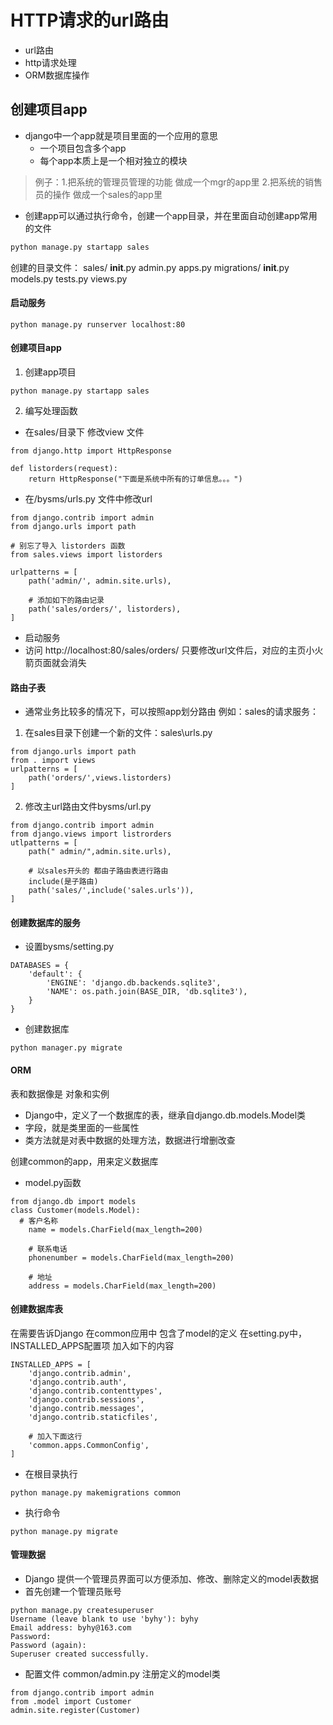 # HTTP请求的url路由
* url路由
* http请求处理
* ORM数据库操作
## 创建项目app

* django中一个app就是项目里面的一个应用的意思
  * 一个项目包含多个app
  * 每个app本质上是一个相对独立的模块
> 例子：1.把系统的管理员管理的功能  做成一个mgr的app里
>      2.把系统的销售员的操作     做成一个sales的app里

* 创建app可以通过执行命令，创建一个app目录，并在里面自动创建app常用的文件
```bash
python manage.py startapp sales
```
创建的目录文件：
sales/
    __init__.py
    admin.py
    apps.py
    migrations/
        __init__.py
    models.py
    tests.py
    views.py
#### 启动服务
```angular2html
python manage.py runserver localhost:80
```
#### 创建项目app
1. 创建app项目
```angular2html
python manage.py startapp sales
```
2. 编写处理函数
* 在sales/目录下 修改view 文件
```angular2html
from django.http import HttpResponse

def listorders(request):
    return HttpResponse("下面是系统中所有的订单信息。。。")
```
* 在/bysms/urls.py 文件中修改url
```angular2html
from django.contrib import admin
from django.urls import path

# 别忘了导入 listorders 函数
from sales.views import listorders

urlpatterns = [
    path('admin/', admin.site.urls),

    # 添加如下的路由记录
    path('sales/orders/', listorders),
]
```
* 启动服务
* 访问 http://localhost:80/sales/orders/
只要修改url文件后，对应的主页小火箭页面就会消失

#### 路由子表
* 通常业务比较多的情况下，可以按照app划分路由
例如：sales的请求服务：
1. 在sales目录下创建一个新的文件：sales\urls.py
```angular2html
from django.urls import path
from . import views
urlpatterns = [
    path('orders/',views.listorders)
]
```
2. 修改主url路由文件bysms/url.py 
```
from django.contrib import admin
from django.views import listrorders
utlpatterns = [
    path(" admin/",admin.site.urls),
    
    # 以sales开头的 都由子路由表进行路由
    include(是子路由)
    path('sales/',include('sales.urls')),
]
```
#### 创建数据库的服务
* 设置bysms/setting.py
```pytnon
DATABASES = {
    'default': {
        'ENGINE': 'django.db.backends.sqlite3',
        'NAME': os.path.join(BASE_DIR, 'db.sqlite3'),
    }
}
```
* 创建数据库
```angular2html
python manager.py migrate
```
#### ORM
表和数据像是 对象和实例
* Django中，定义了一个数据库的表，继承自django.db.models.Model类
* 字段，就是类里面的一些属性
* 类方法就是对表中数据的处理方法，数据进行增删改查

创建common的app，用来定义数据库
* model.py函数
```angular2html
from django.db import models
class Customer(models.Model):
  # 客户名称
    name = models.CharField(max_length=200)

    # 联系电话
    phonenumber = models.CharField(max_length=200)

    # 地址
    address = models.CharField(max_length=200)
```
#### 创建数据库表
在需要告诉Django 在common应用中 包含了model的定义
在setting.py中，INSTALLED_APPS配置项 加入如下的内容
```angular2html
INSTALLED_APPS = [
    'django.contrib.admin',
    'django.contrib.auth',
    'django.contrib.contenttypes',
    'django.contrib.sessions',
    'django.contrib.messages',
    'django.contrib.staticfiles',

    # 加入下面这行
    'common.apps.CommonConfig',
]
```
* 在根目录执行
```angular2html
python manage.py makemigrations common
```
* 执行命令
```angular2html
python manage.py migrate
```
#### 管理数据
* Django 提供一个管理员界面可以方便添加、修改、删除定义的model表数据
* 首先创建一个管理员账号
```angular2html
python manage.py createsuperuser
Username (leave blank to use 'byhy'): byhy
Email address: byhy@163.com
Password:
Password (again):
Superuser created successfully.
```
* 配置文件 common/admin.py 注册定义的model类 
```angular2html
from django.contrib import admin
from .model import Customer
admin.site.register(Customer)
```

